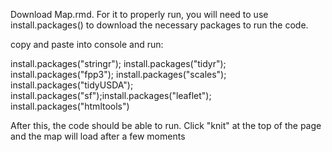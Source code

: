 Download Map.rmd. For it to properly run, you will need to use install.packages() to download the necessary packages to run the code. 

copy and paste into console and run:

install.packages("stringr"); install.packages("tidyr"); install.packages("fpp3"); install.packages("scales"); install.packages("tidyUSDA"); install.packages("sf");install.packages("leaflet"); install.packages("htmltools")

After this, the code should be able to run. Click "knit" at the top of the page and the map will load after a few moments
